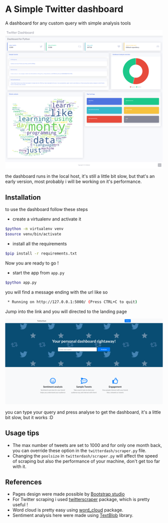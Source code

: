# A Simple Twitter dashboard

A dashboard for any custom query with simple analysis tools

![dashboard](res/dash.png)

the dashboard runs in the local host, it's still a little bit slow, but that's an early version, most probably i will be working on it's performance.

## Installation

to use the dashboard follow these steps

* create a virtualenv and activate it

```bash
$python -m virtualenv venv
$source venv/bin/activate
```

* install all the requirements

```bash
$pip install -r requirements.txt
```

Now you are ready to go !

* start the app from `app.py`

```bash
$python app.py
```

you will find a message ending with the url like so

```bash
 * Running on http://127.0.0.1:5000/ (Press CTRL+C to quit)
```

Jump into the link and you will directed to the landing page

![landing](res/landing.png)

you can type your query and press analyse to get the dashboard, it's a little bit slow, but it works :D

## Usage tips

* The max number of tweets are set to 1000 and for only one month back, you can override these option in the `twitterdash/scraper.py` file.
* Changing the `poolsize` in `twitterdash/scraper.py` will affect the speed of scraping but also the performance of your machine, don't get too far with it.

## References

* Pages design were made possible by [Bootstrap studio](https://bootstrapstudio.io)
* For Twitter scraping i used [twitterscraper](https://github.com/taspinar/twitterscraper) package, which is pretty useful !
* Word cloud is pretty easy using [word_cloud](https://github.com/amueller/word_cloud) package.
* Sentiment analysis here were made using [TextBlob](https://github.com/sloria/textblob) library.
